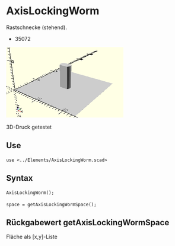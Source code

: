 # AxisLockingWorm
Rastschnecke (stehend).
- 35072

![AxisLockingWorm](../../images/AxisLockingWorm.png)

3D-Druck getestet

## Use
```
use <../Elements/AxisLockingWorm.scad>
```

## Syntax
```
AxisLockingWorm();

space = getAxisLockingWormSpace();
```

## Rückgabewert getAxisLockingWormSpace
Fläche als \[x,y]-Liste